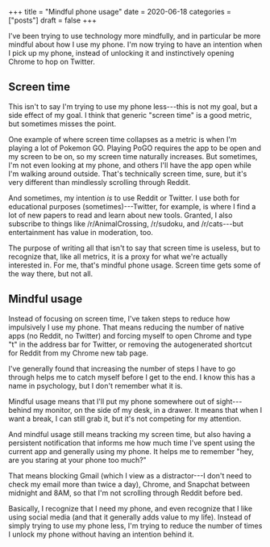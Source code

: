 +++
title = "Mindful phone usage"
date = 2020-06-18
categories = ["posts"]
draft = false
+++


I've been trying to use technology more mindfully, and in particular be more mindful about how I use my phone. I'm now trying to have an intention when I pick up my phone, instead of unlocking it and instinctively opening Chrome to hop on Twitter.


## Screen time
This isn't to say I'm trying to use my phone less---this is not my goal, but a side effect of my goal. I think that generic "screen time" is a good metric, but sometimes misses the point.

One example of where screen time collapses as a metric is when I'm playing a lot of Pokemon GO. Playing PoGO requires the app to be open and my screen to be on, so my screen time naturally increases. But sometimes, I'm not even looking at my phone, and others I'll have the app open while I'm walking around outside. That's technically screen time, sure, but it's very different than mindlessly scrolling through Reddit.

And sometimes, my intention *is* to use Reddit or Twitter. I use both for educational purposes (sometimes)---Twitter, for example, is where I find a lot of new papers to read and learn about new tools. Granted, I also subscribe to things like /r/AnimalCrossing, /r/sudoku, and /r/cats---but entertainment has value in moderation, too.

The purpose of writing all that isn't to say that screen time is useless, but to recognize that, like all metrics, it is a proxy for what we're actually interested in. For me, that's mindful phone usage. Screen time gets some of the way there, but not all.


## Mindful usage
Instead of focusing on screen time, I've taken steps to reduce how impulsively I use my phone. That means reducing the number of native apps (no Reddit, no Twitter) and forcing myself to open Chrome and type "t" in the address bar for Twitter, or removing the autogenerated shortcut for Reddit from my Chrome new tab page.

I've generally found that increasing the number of steps I have to go through helps me to catch myself before I get to the end. I know this has a name in psychology, but I don't remember what it is.

Mindful usage means that I'll put my phone somewhere out of sight---behind my monitor, on the side of my desk, in a drawer. It means that when I want a break, I can still grab it, but it's not competing for my attention.

And mindful usage still means tracking my screen time, but also having a persistent notification that informs me how much time I've spent using the current app and generally using my phone. It helps me to remember "hey, are you staring at your phone too much?"

That means blocking Gmail (which I view as a distractor---I don't need to check my email more than twice a day), Chrome, and Snapchat between midnight and 8AM, so that I'm not scrolling through Reddit before bed.

Basically, I recognize that I need my phone, and even recognize that I like using social media (and that it generally adds value to my life). Instead of simply trying to use my phone less, I'm trying to reduce the number of times I unlock my phone without having an intention behind it.

